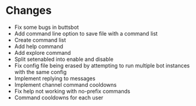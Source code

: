 # Changes
- Fix some bugs in buttsbot
- Add command line option to save file with a command list
- Create command list
- Add help command
- Add explore command
- Split setenabled into enable and disable
- Fix config file being erased by attempting to run multiple bot instances with the same config
- Implement replying to messages
- Implement channel command cooldowns
- Fix help not working with no-prefix commands
- Command cooldowns for each user
